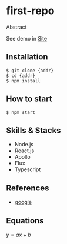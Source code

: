# first-repo

Abstract

See demo in [Site](http://www.google.com/)
## Installation
```shell
$ git clone {addr}
$ cd {addr}
$ npm install
```
## How to start
`$ npm start`
## Skills & Stacks

- Node.js
- React.js
- Apollo
- Flux
- Typescript

## References
- [google](http://www.google.com/)

## Equations
$y=ax+b$

